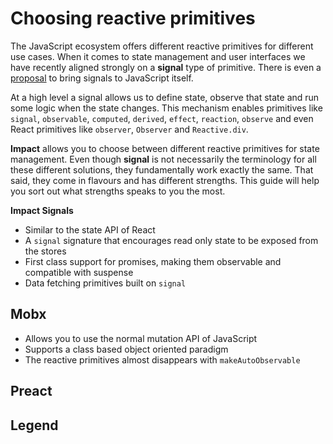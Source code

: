 # Choosing reactive primitives

The JavaScript ecosystem offers different reactive primitives for different use cases. When it comes to state management and user interfaces we have recently aligned strongly on a **signal** type of primitive. There is even a [proposal](https://eisenbergeffect.medium.com/a-tc39-proposal-for-signals-f0bedd37a335) to bring signals to JavaScript itself.

At a high level a signal allows us to define state, observe that state and run some logic when the state changes. This mechanism enables primitives like `signal`, `observable`, `computed`, `derived`, `effect`, `reaction`, `observe` and even React primitives like `observer`, `Observer` and `Reactive.div`.

**Impact** allows you to choose between different reactive primitives for state management. Even though **signal** is not necessarily the terminology for all these different solutions, they fundamentally work exactly the same. That said, they come in flavours and has different strengths. This guide will help you sort out what strengths speaks to you the most.

**Impact Signals**

- Similar to the state API of React
- A `signal` signature that encourages read only state to be exposed from the stores
- First class support for promises, making them observable and compatible with suspense
- Data fetching primitives built on `signal`

## Mobx

- Allows you to use the normal mutation API of JavaScript
- Supports a class based object oriented paradigm
- The reactive primitives almost disappears with `makeAutoObservable`

## Preact

## Legend
